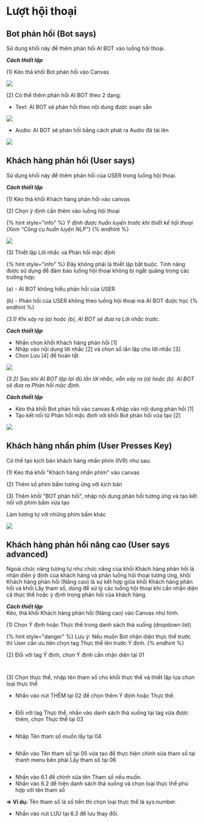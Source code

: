# Lượt hội thoại

## Bot phản hồi (Bot says) <a href="#bot-says" id="bot-says"></a>

Sử dụng khối này để thêm phản hồi AI BOT vào luồng hội thoại.

_**Cách thiết lập**_

(1) Kéo thả khối Bot phản hồi vào Canvas

![](../.gitbook/assets/3)

(2) Có thể thêm phản hồi AI BOT theo 2 dạng:

* Text: AI BOT sẽ phản hồi theo nội dung được soạn sẵn

![](../.gitbook/assets/4)

* Audio: AI BOT sẽ phản hồi bằng cách phát ra Audio đã tải lên

![](../.gitbook/assets/5)

## &#x20;<a href="#users-say" id="users-say"></a>

## Khách hàng phản hồi (User says) <a href="#users-say" id="users-say"></a>

Sử dụng khối này để thêm phản hồi của USER trong luồng hội thoại.

_**Cách thiết lập**_

(1) Kéo thả khối Khách hàng phản hồi vào canvas

(2) Chọn ý định cần thêm vào luồng hội thoại

{% hint style="info" %}
_Ý định được huấn luyện trước khi thiết kế hội thoại (Xem “Công cụ huấn luyện NLP”)_
{% endhint %}

![](../.gitbook/assets/6)

(3) Thiết lập Lời nhắc và Phản hồi mặc định

{% hint style="info" %}
Đây không phải là thiết lập bắt buộc. Tính năng được sử dụng để đảm bảo luồng hội thoại không bị ngắt quãng trong các trường hợp:

(a) - AI BOT không hiểu phản hồi của USER

(b) - Phản hồi của USER không theo luồng hội thoại mà AI BOT được học
{% endhint %}

_(3.1) Khi xảy ra (a) hoặc (b), AI BOT sẽ đưa ra Lời nhắc trước._

_**Cách thiết lập**_

* Nhấn chọn khối Khách hàng phản hồi \[1]
* Nhập vào nội dung lời nhắc \[2] và chọn số lần lặp cho lời nhắc \[3]
* Chọn Lưu \[4] để hoàn tất

![](../.gitbook/assets/7)

_(3.2) Sau khi AI BOT lặp lại đủ lần lời nhắc, vẫn xảy ra (a) hoặc (b). AI BOT sẽ đưa ra Phản hồi mặc định._

_**Cách thiết lập**_

* Kéo thả khối Bot phản hồi vào canvas & nhập vào nội dung phản hồi \[1]
* Tạo kết nối từ Phản hồi mặc định với khối Bot phản hồi vừa tạo \[2]

![](../.gitbook/assets/8)

## Khách hàng nhấn phím (User Presses Key) <a href="#user-pressess-key" id="user-pressess-key"></a>

Có thể tạo kịch bản khách hàng nhấn phím (IVR) như sau:

(1) Kéo thả khối "Khách hàng nhấn phím" vào canvas

(2) Thêm số phím bấm tương ứng với kịch bản

(3) Thêm khối "BOT phản hồi", nhập nội dung phản hồi tương ứng và tạo kết nối với phím bấm vừa tạo

Làm tương tự với những phím bấm khác&#x20;

![](<../.gitbook/assets/image (32).png>)

## Khách hàng phản hồi nâng cao (User says advanced)

Ngoài chức năng tương tự như chức năng của khối Khách hàng phản hồi là nhận diện ý định của khách hàng và phân luồng hội thoại tương ứng, khối Khách hàng phản hồi (Nâng cao) là sự kết hợp giữa khối Khách hàng phản hồi và khối Lấy tham số, dùng để xử lý các luồng hội thoại khi cần nhận diện cả thực thể hoặc ý định trong phản hồi của khách hàng.

_**Cách thiết lập**_\
Kéo, thả khối Khách hàng phản hồi (Nâng cao) vào Canvas như hình.

(1) Chọn Ý định hoặc Thực thể trong danh sách thả xuống (dropdown list)

{% hint style="danger" %}
Lưu ý: Nếu muốn Bot nhận diện thực thể trước thì User cần ưu tiên chọn tag Thực thể lên trước Ý định.
{% endhint %}

(2) Đối với tag Ý định, chọn Ý định cần nhận diện tại 01

<figure><img src="../.gitbook/assets/Khoi phan hoi nang cao.png" alt=""><figcaption></figcaption></figure>

<figure><img src="../.gitbook/assets/Khoi phan hoi nang cao_3.png" alt=""><figcaption></figcaption></figure>

(3) Chọn thực thể, nhập tên tham số cho khối thực thể và thiết lập lựa chọn loại thực thể

* &#x20;Nhấn vào nút THÊM tại 02 để chọn thêm Ý định hoặc Thực thể.&#x20;

<figure><img src="../.gitbook/assets/Khoi phan hoi nang cao_4.png" alt=""><figcaption></figcaption></figure>

* Đối với tag Thực thể, nhấn vào danh sách thả xuống tại tag vừa được thêm, chọn Thực thể tại 03

<figure><img src="../.gitbook/assets/Khoi phan hoi nang cao_5.png" alt=""><figcaption></figcaption></figure>

* Nhập Tên tham số muốn lấy tại 04

<figure><img src="../.gitbook/assets/Khoi phan hoi nang cao_6.png" alt=""><figcaption></figcaption></figure>

* Nhấn vào Tên tham số tại 05 vừa tạo để thực hiện chỉnh sửa tham số tại thanh menu bên phải Lấy tham số tại 06

<figure><img src="../.gitbook/assets/Khoi phan hoi nang cao_7.png" alt=""><figcaption></figcaption></figure>

* Nhấn vào 6.1 để chỉnh sửa tên Tham số nếu muốn.
* Nhấn vào 6.2 để hiện danh sách thả xuống và chọn loại thực thể phù hợp với tên tham số

**=> Ví dụ:** Tên tham số là số tiền thì chọn loại thực thể là sys.number.

* Nhấn vào nút LƯU tại 6.3 để lưu thay đổi.

